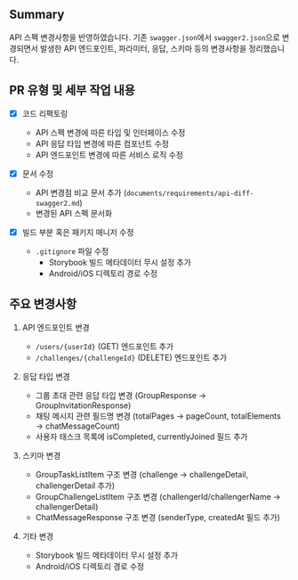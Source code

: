 ## Summary

API 스펙 변경사항을 반영하였습니다. 기존 `swagger.json`에서 `swagger2.json`으로 변경되면서 발생한 API 엔드포인트, 파라미터, 응답, 스키마 등의 변경사항을 정리했습니다.

## PR 유형 및 세부 작업 내용

- [x] 코드 리팩토링

  - API 스펙 변경에 따른 타입 및 인터페이스 수정
  - API 응답 타입 변경에 따른 컴포넌트 수정
  - API 엔드포인트 변경에 따른 서비스 로직 수정

- [x] 문서 수정

  - API 변경점 비교 문서 추가 (`documents/requirements/api-diff-swagger2.md`)
  - 변경된 API 스펙 문서화

- [x] 빌드 부분 혹은 패키지 매니저 수정
  - `.gitignore` 파일 수정
    - Storybook 빌드 메타데이터 무시 설정 추가
    - Android/iOS 디렉토리 경로 수정

## 주요 변경사항

1. API 엔드포인트 변경

   - `/users/{userId}` (GET) 엔드포인트 추가
   - `/challenges/{challengeId}` (DELETE) 엔드포인트 추가

2. 응답 타입 변경

   - 그룹 초대 관련 응답 타입 변경 (GroupResponse → GroupInvitationResponse)
   - 채팅 메시지 관련 필드명 변경 (totalPages → pageCount, totalElements → chatMessageCount)
   - 사용자 태스크 목록에 isCompleted, currentlyJoined 필드 추가

3. 스키마 변경

   - GroupTaskListItem 구조 변경 (challenge → challengeDetail, challengerDetail 추가)
   - GroupChallengeListItem 구조 변경 (challengerId/challengerName → challengerDetail)
   - ChatMessageResponse 구조 변경 (senderType, createdAt 필드 추가)

4. 기타 변경
   - Storybook 빌드 메타데이터 무시 설정 추가
   - Android/iOS 디렉토리 경로 수정
